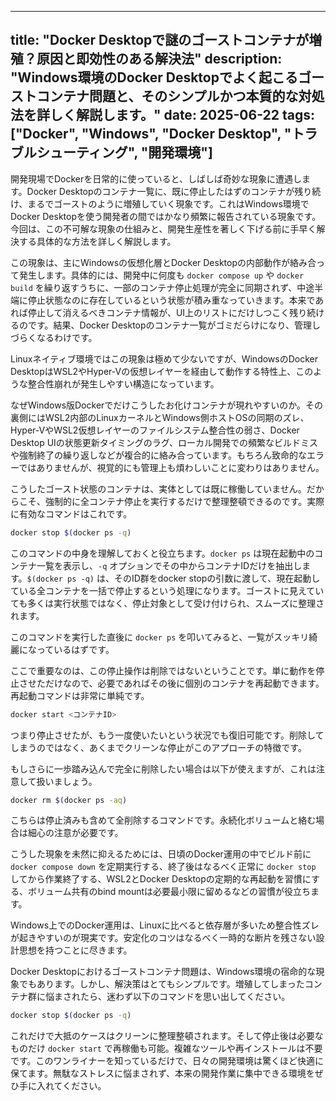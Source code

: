 
---
title: "Docker Desktopで謎のゴーストコンテナが増殖？原因と即効性のある解決法"
description: "Windows環境のDocker Desktopでよく起こるゴーストコンテナ問題と、そのシンプルかつ本質的な対処法を詳しく解説します。"
date: 2025-06-22
tags: ["Docker", "Windows", "Docker Desktop", "トラブルシューティング", "開発環境"]
---

開発現場でDockerを日常的に使っていると、しばしば奇妙な現象に遭遇します。Docker Desktopのコンテナ一覧に、既に停止したはずのコンテナが残り続け、まるでゴーストのように増殖していく現象です。これはWindows環境でDocker Desktopを使う開発者の間ではかなり頻繁に報告されている現象です。今回は、この不可解な現象の仕組みと、開発生産性を著しく下げる前に手早く解決する具体的な方法を詳しく解説します。

この現象は、主にWindowsの仮想化層とDocker Desktopの内部動作が絡み合って発生します。具体的には、開発中に何度も `docker compose up` や `docker build` を繰り返すうちに、一部のコンテナ停止処理が完全に同期されず、中途半端に停止状態なのに存在しているという状態が積み重なっていきます。本来であれば停止して消えるべきコンテナ情報が、UI上のリストにだけしつこく残り続けるのです。結果、Docker Desktopのコンテナ一覧がゴミだらけになり、管理しづらくなるわけです。

Linuxネイティブ環境ではこの現象は極めて少ないですが、WindowsのDocker DesktopはWSL2やHyper-Vの仮想レイヤーを経由して動作する特性上、このような整合性崩れが発生しやすい構造になっています。

なぜWindows版Dockerでだけこうしたお化けコンテナが現れやすいのか。その裏側にはWSL2内部のLinuxカーネルとWindows側ホストOSの同期のズレ、Hyper-VやWSL2仮想レイヤーのファイルシステム整合性の弱さ、Docker Desktop UIの状態更新タイミングのラグ、ローカル開発での頻繁なビルドミスや強制終了の繰り返しなどが複合的に絡み合っています。もちろん致命的なエラーではありませんが、視覚的にも管理上も煩わしいことに変わりはありません。

こうしたゴースト状態のコンテナは、実体としては既に稼働していません。だからこそ、強制的に全コンテナ停止を実行するだけで整理整頓できるのです。実際に有効なコマンドはこれです。

```bash
docker stop $(docker ps -q)
```

このコマンドの中身を理解しておくと役立ちます。`docker ps` は現在起動中のコンテナ一覧を表示し、`-q` オプションでその中からコンテナIDだけを抽出します。`$(docker ps -q)` は、そのID群をdocker stopの引数に渡して、現在起動している全コンテナを一括で停止するという処理になります。ゴーストに見えていても多くは実行状態ではなく、停止対象として受け付けられ、スムーズに整理されます。

このコマンドを実行した直後に `docker ps` を叩いてみると、一覧がスッキリ綺麗になっているはずです。

ここで重要なのは、この停止操作は削除ではないということです。単に動作を停止させただけなので、必要であればその後に個別のコンテナを再起動できます。再起動コマンドは非常に単純です。

```bash
docker start <コンテナID>
```

つまり停止させたが、もう一度使いたいという状況でも復旧可能です。削除してしまうのではなく、あくまでクリーンな停止がこのアプローチの特徴です。

もしさらに一歩踏み込んで完全に削除したい場合は以下が使えますが、これは注意して扱いましょう。

```bash
docker rm $(docker ps -aq)
```

こちらは停止済みも含めて全削除するコマンドです。永続化ボリュームと絡む場合は細心の注意が必要です。

こうした現象を未然に抑えるためには、日頃のDocker運用の中でビルド前に `docker compose down` を定期実行する、終了後はなるべく正常に `docker stop` してから作業終了する、WSL2とDocker Desktopの定期的な再起動を習慣にする、ボリューム共有のbind mountは必要最小限に留めるなどの習慣が役立ちます。

Windows上でのDocker運用は、Linuxに比べると依存層が多いため整合性ズレが起きやすいのが現実です。安定化のコツはなるべく一時的な断片を残さない設計思想を持つことに尽きます。

Docker Desktopにおけるゴーストコンテナ問題は、Windows環境の宿命的な現象でもあります。しかし、解決策はとてもシンプルです。増殖してしまったコンテナ群に悩まされたら、迷わず以下のコマンドを思い出してください。

```bash
docker stop $(docker ps -q)
```

これだけで大抵のケースはクリーンに整理整頓されます。そして停止後は必要なものだけ `docker start` で再稼働も可能。複雑なツールや再インストールは不要です。このワンライナーを知っているだけで、日々の開発環境は驚くほど快適に保てます。無駄なストレスに悩まされず、本来の開発作業に集中できる環境をぜひ手に入れてください。
